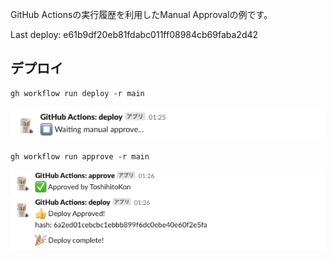 GitHub Actionsの実行履歴を利用したManual Approvalの例です。

Last deploy: e61b9df20eb81fdabc011ff08984cb69faba2d42

## デプロイ

```
gh workflow run deploy -r main
```

![waiting-approval](docs/waiting-approval.png)

```
gh workflow run approve -r main
 ```

![deploy-approved](docs/deploy-approved.png)
